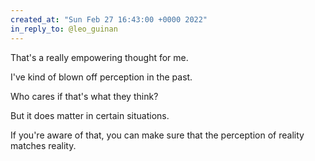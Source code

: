 ```yaml
---
created_at: "Sun Feb 27 16:43:00 +0000 2022"
in_reply_to: @leo_guinan
---
```


That's a really empowering thought for me.

I've kind of blown off perception in the past.

Who cares if that's what they think?

But it does matter in certain situations.

If you're aware of that, you can make sure that the perception of reality matches reality.